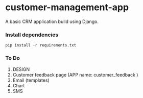 # customer-management-app
A basic CRM application build using Django.

### Install dependencies

```
pip install -r requirements.txt
```

### To Do

1. DESIGN
2. Customer feedback page (APP name: customer_feedback )
3. Email (templates)
4. Chart
5. SMS


